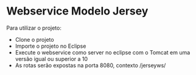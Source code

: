 # Webservice Modelo Jersey

Para utilizar o projeto:
- Clone o projeto
- Importe o projeto no Eclipse
- Execute o webservice como server no eclipse com o Tomcat em uma versão igual ou superior a 10
- As rotas serão expostas na porta 8080, contexto /jerseyws/